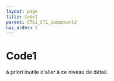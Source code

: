 ```yaml
---
layout: page
title: Code1
parent: CTX1_CT1_Component2
nav_order: 1
---
```


# Code1
à priori inutile d'aller à ce niveau de détail.